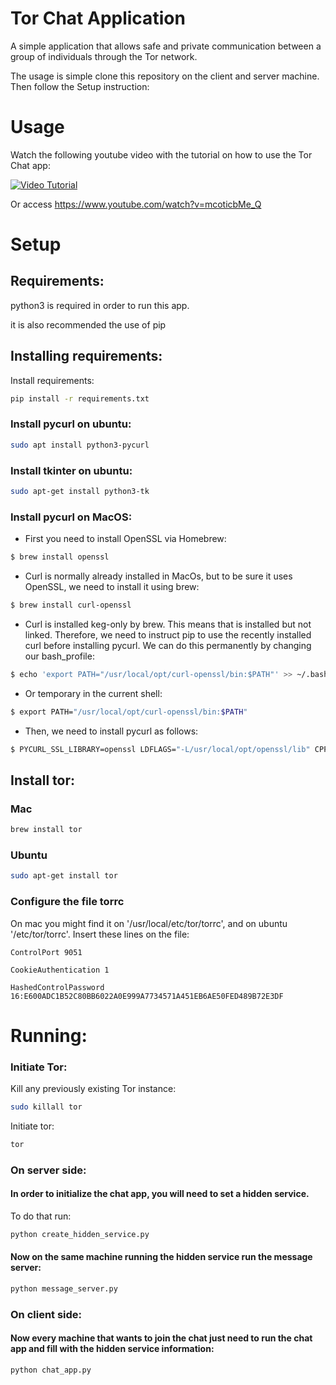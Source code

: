 # Tor Chat Application

A simple application that allows safe and private communication between a group of individuals through the Tor network.

The usage is simple clone this repository on the client and server machine. Then follow the Setup instruction:

# Usage

Watch the following youtube video with the tutorial on how to use the Tor Chat app:

[![Video Tutorial](https://img.youtube.com/vi/mcoticbMe_Q/0.jpg)](https://www.youtube.com/watch?v=mcoticbMe_Q)

Or access https://www.youtube.com/watch?v=mcoticbMe_Q

# Setup

## Requirements:

python3 is required in order to run this app.

it is also recommended the use of pip

## Installing requirements:

Install requirements:

```bash
pip install -r requirements.txt
```

### Install pycurl on ubuntu:

```bash
sudo apt install python3-pycurl
```

### Install tkinter on ubuntu:

```bash
sudo apt-get install python3-tk 
```

### Install pycurl on MacOS:

 - First you need to install OpenSSL via Homebrew:
 
```bash
$ brew install openssl
```

 - Curl is normally already installed in MacOs, but to be sure it uses OpenSSL, we need to install it using brew:
```bash
$ brew install curl-openssl
```
 - Curl is installed keg-only by brew. This means that is installed but not linked. Therefore, we need to instruct pip to use the recently installed curl before installing pycurl. We can do this permanently by changing our bash_profile:
```bash
$ echo 'export PATH="/usr/local/opt/curl-openssl/bin:$PATH"' >> ~/.bash_profile
```
 - Or temporary in the current shell:
```bash
$ export PATH="/usr/local/opt/curl-openssl/bin:$PATH"
```
 - Then, we need to install pycurl as follows:
```bash
$ PYCURL_SSL_LIBRARY=openssl LDFLAGS="-L/usr/local/opt/openssl/lib" CPPFLAGS="-I/usr/local/opt/openssl/include" pip install --no-cache-dir pycurl
```

## Install tor:

### Mac

```bash
brew install tor
```

### Ubuntu 

```bash
sudo apt-get install tor
```

### Configure the file torrc

On mac you might find it on '/usr/local/etc/tor/torrc', and on ubuntu '/etc/tor/torrc'.
Insert these lines on the file:

```
ControlPort 9051

CookieAuthentication 1

HashedControlPassword 16:E600ADC1B52C80BB6022A0E999A7734571A451EB6AE50FED489B72E3DF
```
 
 
# Running:

### Initiate Tor:

Kill any previously existing Tor instance:
```bash
sudo killall tor
```

Initiate tor:
```bash
tor
```

### On server side:

#### In order to initialize the chat app, you will need to set a hidden service.

To do that run:

```bash
python create_hidden_service.py
```

#### Now on the same machine running the hidden service run the message server:

```bash
python message_server.py
```

### On client side:

#### Now every machine that wants to join the chat just need to run the chat app and fill with the hidden service information:

```bash
python chat_app.py
```
